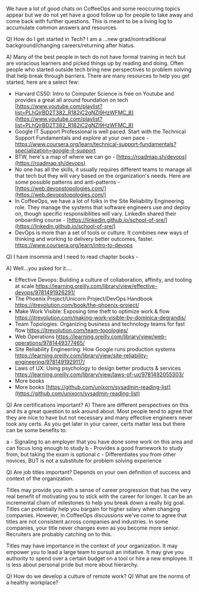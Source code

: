 We have a lot of good chats on CoffeeOps and some reoccuring topics appear but we do not yet have a good follow up for people to take away and come back with further questions.  This is meant to be a living log to accumulate common answers and resources.


Q) How do I get started in Tech? I am a ...new grad/nontraditional background/changing careers/returning after hiatus.

A) Many of the best people in tech do not have formal training in tech but are voracious learners and picked things up by reading and doing. Often people who started outside tech bring new perspectives to problem solving that help break through barriers. There are many resources to help you get started, here are a select few:

- Harvard CS50: Intro to Computer Science is free on Youtube and provides a great all around foundation on tech 
  [https://www.youtube.com/playlist?list=PLhQjrBD2T382_R182iC2gNZI9HzWFMC_8](https://www.youtube.com/playlist?list=PLhQjrBD2T382_R182iC2gNZI9HzWFMC_8)
- Google IT Support Professional is well paced.  Start with the Technical Support Fundamentals and explore at your own pace -
   https://www.coursera.org/learn/technical-support-fundamentals?specialization=google-it-support 
- BTW, here's a map of where we can go -
   [https://roadmap.sh/devops](https://roadmap.sh/devops)  
- No one has all the skills, it usually requires different teams to manage all that tech but they will vary based on the organization's needs.  Here are some possible patterns and anti-patterns -
   [https://web.devopstopologies.com/](https://web.devopstopologies.com/)  
- In CoffeeOps, we have a lot of folks in the Site Reliability Engineering role.  They manage the systems that software engineers use and deploy on, though specific responsibilities will vary.  LinkedIn shared their onboarding course -
   [https://linkedin.github.io/school-of-sre/](https://linkedin.github.io/school-of-sre/)  
-  DevOps is more than a set of tools or culture.  It combines new ways of thinking and working to delivery better outcomes, faster.
   https://www.coursera.org/learn/intro-to-devops 
   
   
Q) I have insomnia and I need to read chapter books -

A) Well...you asked for it....
- Effective Devops: Building a culture of collaboration, affinity, and tooling at scale
   https://learning.oreilly.com/library/view/effective-devops/9781491926291/
- The Phoenix Project/Unicorn Project/DevOps Handbook
   https://itrevolution.com/book/the-phoenix-project/
- Make Work Visible: Exposing time theft to optimize work & flow
   https://itrevolution.com/making-work-visible-by-dominica-degrandis/
- Team Topologies: Organizing business and technology teams for fast flow
   https://itrevolution.com/team-topologies/
- Web Operations
   https://learning.oreilly.com/library/view/web-operations/9781449377465/
- Site Reliability Engineering: How Google runs production systems
   https://learning.oreilly.com/library/view/site-reliability-engineering/9781491929117/
- Laws of UX: Using psychology to design better products & services
   https://learning.oreilly.com/library/view/laws-of-ux/9781492055303/
- More books
- More books
   [https://github.com/unixorn/sysadmin-reading-list](https://github.com/unixorn/sysadmin-reading-list)  

Q) Are certifications important? 
A) There are different perspectives on this and its a great question to ask around about.  Most people tend to agree that they are nice to have but not necessary and many effective engineers never took any certs.  As you get later in your career, certs matter less but there can be some benefits to:

a - Signaling to an employer that you have done some work on this area and can focus long enough to study 
b - Provides a good framework to study from, but taking the exam is optional 
c - Differentiates you from other novices, BUT is not a substitute for problem solving experience

Q) Are job titles important? Depends on your own definition of success and context of the organization.

Titles may provide you with a sense of career progression that has the very real benefit of motivating you to stick with the career for longer. It can be an incremental chain of milestones to help you break down a really big goal. Titles can potentially help you bargain for higher salary when changing companies. However, in CoffeeOps discussions we've come to agree that titles are not consistent across companies and industries. In some companies, your title never changes even as you become more senior. Recruiters are probably catching on to this.

Titles may have importance in the context of your organization. It may empower you to lead a large team to pursuit an initiative. It may give you authority to spend over a certain budget on a tool or hire a new employee. It is less about personal pride but more about hierarchy.

Q) How do we develop a culture of remote work?
Q) What are the norms of a healthy workplace?
